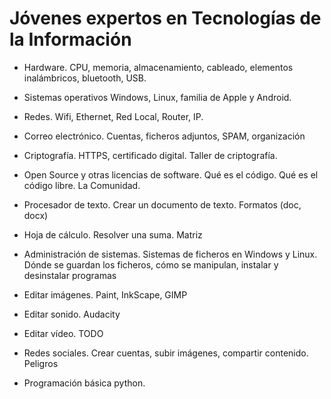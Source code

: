 # Jóvenes expertos en Tecnologías de la Información

- Hardware. CPU, memoria, almacenamiento, cableado, elementos inalámbricos, bluetooth, USB.

- Sistemas operativos Windows, Linux, familia de Apple y Android. 

- Redes. Wifi, Ethernet, Red Local, Router, IP. 

- Correo electrónico. Cuentas, ficheros adjuntos, SPAM, organización

- Criptografía. HTTPS, certificado digital. Taller de criptografía. 

- Open Source y otras licencias de software. Qué es el código. Qué es el código libre. La Comunidad. 

- Procesador de texto. Crear un documento de texto. Formatos (doc, docx)

- Hoja de cálculo. Resolver una suma. Matriz

- Administración de sistemas. Sistemas de ficheros en Windows y Linux. Dónde se guardan los ficheros, cómo se manipulan, instalar y desinstalar programas

- Editar imágenes. Paint, InkScape, GIMP

- Editar sonido. Audacity

- Editar vídeo. TODO

- Redes sociales. Crear cuentas, subir imágenes, compartir contenido. Peligros

- Programación básica python. 

